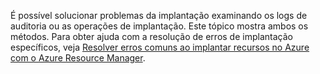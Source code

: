É possível solucionar problemas da implantação examinando os logs de auditoria ou as operações de implantação. Este tópico mostra ambos os métodos. Para obter ajuda com a resolução de erros de implantação específicos, veja [Resolver erros comuns ao implantar recursos no Azure com o Azure Resource Manager](../articles/resource-manager-common-deployment-errors.md).

<!---HONumber=AcomDC_0615_2016-->